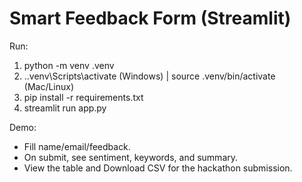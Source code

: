 # Smart Feedback Form (Streamlit)

Run:
1) python -m venv .venv
2) .\.venv\Scripts\activate   (Windows) | source .venv/bin/activate (Mac/Linux)
3) pip install -r requirements.txt
4) streamlit run app.py

Demo:
- Fill name/email/feedback.
- On submit, see sentiment, keywords, and summary.
- View the table and Download CSV for the hackathon submission.
